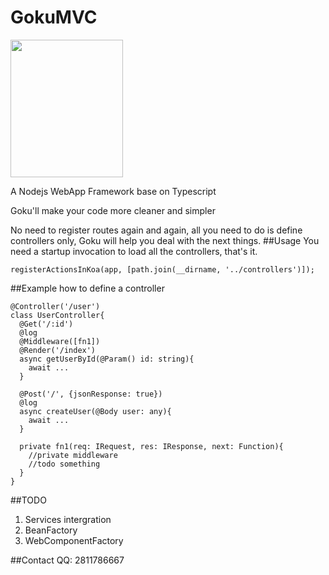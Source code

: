 GokuMVC
==============

<img width="180" height="220" src="http://h.hiphotos.baidu.com/zhidao/wh%3D450%2C600/sign=78ccb0ac7f310a55c471d6f082756f9f/a71ea8d3fd1f413418f02f21231f95cad0c85ead.jpg"/>

A Nodejs WebApp Framework base on Typescript

Goku'll make your code more cleaner and simpler

No need to register routes again and again, all you need to do is define controllers only, Goku will help you deal with the next things.
##Usage
You need a startup invocation to load all the controllers, that's it.

```node
registerActionsInKoa(app, [path.join(__dirname, '../controllers')]);
```

##Example
how to define a controller

```node
@Controller('/user')
class UserController{
  @Get('/:id')
  @log
  @Middleware([fn1])
  @Render('/index')
  async getUserById(@Param() id: string){
    await ...
  }
      
  @Post('/', {jsonResponse: true})
  @log
  async createUser(@Body user: any){
    await ...
  }
      
  private fn1(req: IRequest, res: IResponse, next: Function){
    //private middleware
    //todo something
  }
}
```

##TODO
1. Services intergration
3. BeanFactory
4. WebComponentFactory

##Contact
QQ: 2811786667
